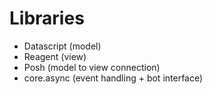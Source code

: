<!SLIDE >
# Libraries

- Datascript (model)
- Reagent (view)
- Posh (model to view connection)
- core.async (event handling + bot interface)
